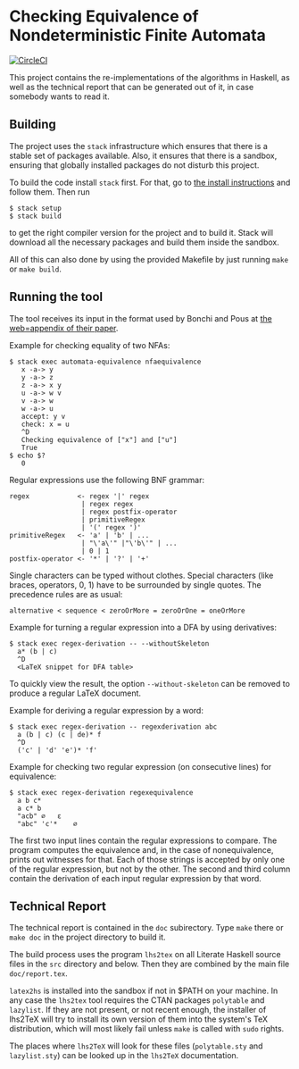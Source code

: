 Checking Equivalence of Nondeterministic Finite Automata
========================================================

[![CircleCI](https://circleci.com/gh/koflerdavid/nfa-equivalence-code/tree/master.svg?style=svg)](https://circleci.com/gh/koflerdavid/nfa-equivalence-code/tree/master)

This project contains the re-implementations of the algorithms in Haskell, as
well as the technical report that can be generated out of it, in case somebody
wants to read it.

Building
--------

The project uses the `stack` infrastructure which ensures that there is a stable
set of packages available. Also, it ensures that there is a sandbox, ensuring that
globally installed packages do not disturb this project.

To build the code install `stack` first. For that, go to
[the install instructions](http://docs.haskellstack.org/en/stable/README/#how-to-install) and follow them. Then run

    $ stack setup
    $ stack build

to get the right compiler version for the project and to build it. Stack will
download all the necessary packages and build them inside the sandbox.

All of this can also done by using the provided Makefile by just running `make` or `make build`.

Running the tool
----------------

The tool receives its input in the format used by Bonchi and Pous at
[the web=appendix of their paper](https://perso.ens-lyon.fr/damien.pous/hknt/).

Example for checking equality of two NFAs:

    $ stack exec automata-equivalence nfaequivalence
       x -a-> y
       y -a-> z
       z -a-> x y
       u -a-> w v
       v -a-> w
       w -a-> u
       accept: y v
       check: x = u
       ^D
       Checking equivalence of ["x"] and ["u"]
       True
    $ echo $?
       0

Regular expressions use the following BNF grammar:

    regex            <- regex '|' regex
                      | regex regex
                      | regex postfix-operator
                      | primitiveRegex
                      | '(' regex ')'
    primitiveRegex   <- 'a' | 'b' | ...
                      | "\'a\'" |"\'b\'" | ...
                      | 0 | 1
    postfix-operator <- '*' | '?' | '+'

Single characters can be typed without clothes.
Special characters (like braces, operators, 0, 1) have to be surrounded by single quotes.
The precedence rules are as usual:

    alternative < sequence < zeroOrMore = zeroOrOne = oneOrMore

Example for turning a regular expression into a DFA by using derivatives:

    $ stack exec regex-derivation -- --withoutSkeleton
      a* (b | c)
      ^D
      <LaTeX snippet for DFA table>

To quickly view the result, the option `--without-skeleton` can be
removed to produce a regular LaTeX document.

Example for deriving a regular expression by a word:

    $ stack exec regex-derivation -- regexderivation abc
      a (b | c) (c | de)* f
      ^D
      ('c' | 'd' 'e')* 'f'

Example for checking two regular expression (on consecutive lines) for
equivalence:

    $ stack exec regex-derivation regexequivalence
      a b c*
      a c* b
      "acb"	∅	ε
      "abc"	'c'*	∅

The first two input lines contain the regular expressions to compare.
The program computes the equivalence and, in the case of nonequivalence,
prints out witnesses for that.
Each of those strings is accepted by only one of the regular expression,
but not by the other.
The second and third column contain the derivation of each input regular
expression by that word.

Technical Report
----------------

The technical report is contained in the `doc` subirectory. Type `make` there
or `make doc` in the project directory to build it.

The build process uses the program `lhs2tex` on all Literate Haskell
source files in the `src` directory and below. Then they are combined by the
main file `doc/report.tex`.

`latex2hs` is installed into the sandbox if not in $PATH on your machine.
In any case the `lhs2tex` tool requires the CTAN packages `polytable` and `lazylist`.
If they are not present, or not recent enough, the installer of lhs2TeX will
try to install its own version of them into the system's TeX distribution,
which will most likely fail unless `make` is called with `sudo` rights.

The places where `lhs2TeX` will look for these files (`polytable.sty` and
`lazylist.sty`) can be looked up in the `lhs2TeX` documentation.
